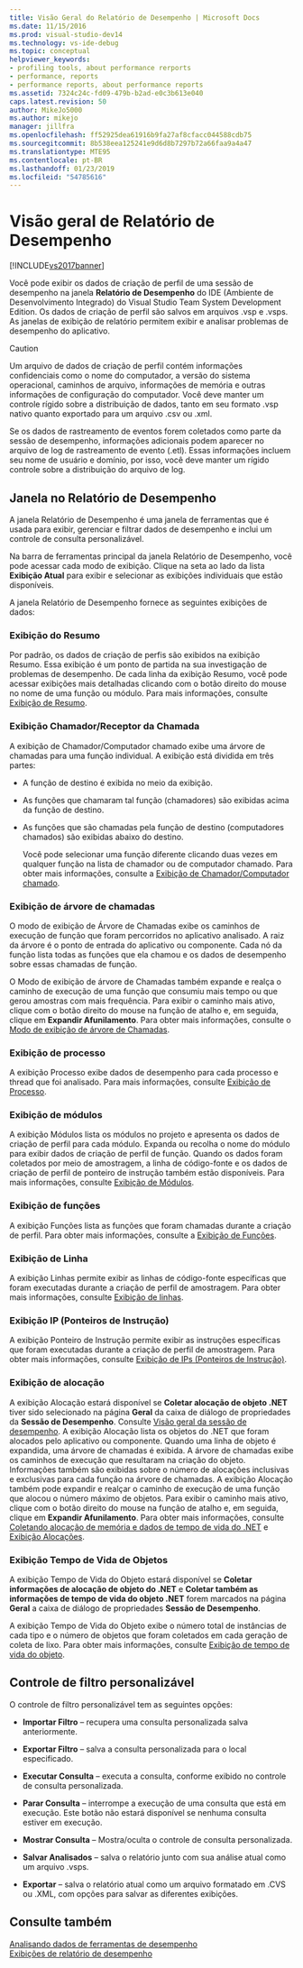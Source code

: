 ```yaml
---
title: Visão Geral do Relatório de Desempenho | Microsoft Docs
ms.date: 11/15/2016
ms.prod: visual-studio-dev14
ms.technology: vs-ide-debug
ms.topic: conceptual
helpviewer_keywords:
- profiling tools, about performance rerports
- performance, reports
- performance reports, about performance reports
ms.assetid: 7324c24c-fd09-479b-b2ad-e0c3b613e040
caps.latest.revision: 50
author: MikeJo5000
ms.author: mikejo
manager: jillfra
ms.openlocfilehash: ff52925dea61916b9fa27af8cfacc044588cdb75
ms.sourcegitcommit: 8b538eea125241e9d6d8b7297b72a66faa9a4a47
ms.translationtype: MTE95
ms.contentlocale: pt-BR
ms.lasthandoff: 01/23/2019
ms.locfileid: "54785616"
---
```

# <a name="performance-report-overview"></a>Visão geral de Relatório de Desempenho
[!INCLUDE[vs2017banner](../includes/vs2017banner.md)]

Você pode exibir os dados de criação de perfil de uma sessão de desempenho na janela **Relatório de Desempenho** do IDE (Ambiente de Desenvolvimento Integrado) do Visual Studio Team System Development Edition. Os dados de criação de perfil são salvos em arquivos .vsp e .vsps. As janelas de exibição de relatório permitem exibir e analisar problemas de desempenho do aplicativo.  
  
> [!CAUTION]
>  Um arquivo de dados de criação de perfil contém informações confidenciais como o nome do computador, a versão do sistema operacional, caminhos de arquivo, informações de memória e outras informações de configuração do computador. Você deve manter um controle rígido sobre a distribuição de dados, tanto em seu formato .vsp nativo quanto exportado para um arquivo .csv ou .xml.  
>   
>  Se os dados de rastreamento de eventos forem coletados como parte da sessão de desempenho, informações adicionais podem aparecer no arquivo de log de rastreamento de evento (.etl). Essas informações incluem seu nome de usuário e domínio, por isso, você deve manter um rígido controle sobre a distribuição do arquivo de log.  
  
## <a name="performance-report-window"></a>Janela no Relatório de Desempenho  
 A janela Relatório de Desempenho é uma janela de ferramentas que é usada para exibir, gerenciar e filtrar dados de desempenho e inclui um controle de consulta personalizável.  
  
 Na barra de ferramentas principal da janela Relatório de Desempenho, você pode acessar cada modo de exibição. Clique na seta ao lado da lista **Exibição Atual** para exibir e selecionar as exibições individuais que estão disponíveis.  
  
 A janela Relatório de Desempenho fornece as seguintes exibições de dados:  
  
### <a name="summary-view"></a>Exibição do Resumo  
 Por padrão, os dados de criação de perfis são exibidos na exibição Resumo. Essa exibição é um ponto de partida na sua investigação de problemas de desempenho. De cada linha da exibição Resumo, você pode acessar exibições mais detalhadas clicando com o botão direito do mouse no nome de uma função ou módulo. Para mais informações, consulte [Exibição de Resumo](../profiling/summary-view.md).  
  
### <a name="callercallee-view"></a>Exibição Chamador/Receptor da Chamada  
 A exibição de Chamador/Computador chamado exibe uma árvore de chamadas para uma função individual. A exibição está dividida em três partes:  
  
- A função de destino é exibida no meio da exibição.  
  
- As funções que chamaram tal função (chamadores) são exibidas acima da função de destino.  
  
- As funções que são chamadas pela função de destino (computadores chamados) são exibidas abaixo do destino.  
  
  Você pode selecionar uma função diferente clicando duas vezes em qualquer função na lista de chamador ou de computador chamado. Para obter mais informações, consulte a [Exibição de Chamador/Computador chamado](../profiling/caller-callee-view.md).  
  
### <a name="call-tree-view"></a>Exibição de árvore de chamadas  
 O modo de exibição de Árvore de Chamadas exibe os caminhos de execução de função que foram percorridos no aplicativo analisado. A raiz da árvore é o ponto de entrada do aplicativo ou componente. Cada nó da função lista todas as funções que ela chamou e os dados de desempenho sobre essas chamadas de função.  
  
 O Modo de exibição de árvore de Chamadas também expande e realça o caminho de execução de uma função que consumiu mais tempo ou que gerou amostras com mais frequência. Para exibir o caminho mais ativo, clique com o botão direito do mouse na função de atalho e, em seguida, clique em **Expandir Afunilamento**. Para obter mais informações, consulte o [Modo de exibição de árvore de Chamadas](../profiling/call-tree-view.md).  
  
### <a name="process-view"></a>Exibição de processo  
 A exibição Processo exibe dados de desempenho para cada processo e thread que foi analisado. Para mais informações, consulte [Exibição de Processo](../profiling/process-view.md).  
  
### <a name="modules-view"></a>Exibição de módulos  
 A exibição Módulos lista os módulos no projeto e apresenta os dados de criação de perfil para cada módulo. Expanda ou recolha o nome do módulo para exibir dados de criação de perfil de função. Quando os dados foram coletados por meio de amostragem, a linha de código-fonte e os dados de criação de perfil de ponteiro de instrução também estão disponíveis. Para mais informações, consulte [Exibição de Módulos](../profiling/modules-view.md).  
  
### <a name="functions-view"></a>Exibição de funções  
 A exibição Funções lista as funções que foram chamadas durante a criação de perfil. Para obter mais informações, consulte a [Exibição de Funções](../profiling/functions-view.md).  
  
### <a name="line-view"></a>Exibição de Linha  
 A exibição Linhas permite exibir as linhas de código-fonte específicas que foram executadas durante a criação de perfil de amostragem. Para obter mais informações, consulte [Exibição de linhas](../profiling/lines-view.md).  
  
### <a name="instruction-pointer-ip-view"></a>Exibição IP (Ponteiros de Instrução)  
 A exibição Ponteiro de Instrução permite exibir as instruções específicas que foram executadas durante a criação de perfil de amostragem. Para obter mais informações, consulte [Exibição de IPs (Ponteiros de Instrução)](../profiling/instruction-pointers-ips-view.md).  
  
### <a name="allocation-view"></a>Exibição de alocação  
 A exibição Alocação estará disponível se **Coletar alocação de objeto .NET** tiver sido selecionado na página **Geral** da caixa de diálogo de propriedades da **Sessão de Desempenho**. Consulte [Visão geral da sessão de desempenho](../profiling/performance-session-overview.md). A exibição Alocação lista os objetos do .NET que foram alocados pelo aplicativo ou componente. Quando uma linha de objeto é expandida, uma árvore de chamadas é exibida. A árvore de chamadas exibe os caminhos de execução que resultaram na criação do objeto. Informações também são exibidas sobre o número de alocações inclusivas e exclusivas para cada função na árvore de chamadas. A exibição Alocação também pode expandir e realçar o caminho de execução de uma função que alocou o número máximo de objetos. Para exibir o caminho mais ativo, clique com o botão direito do mouse na função de atalho e, em seguida, clique em **Expandir Afunilamento**. Para obter mais informações, consulte [Coletando alocação de memória e dados de tempo de vida do .NET](../profiling/collecting-dotnet-memory-allocation-and-lifetime-data.md) e [Exibição Alocações](../profiling/dotnet-memory-allocations-view.md).  
  
### <a name="objects-lifetime-view"></a>Exibição Tempo de Vida de Objetos  
 A exibição Tempo de Vida do Objeto estará disponível se **Coletar informações de alocação de objeto do .NET** e **Coletar também as informações de tempo de vida do objeto .NET** forem marcados na página **Geral** a caixa de diálogo de propriedades **Sessão de Desempenho**.  
  
 A exibição Tempo de Vida do Objeto exibe o número total de instâncias de cada tipo e o número de objetos que foram coletados em cada geração de coleta de lixo. Para obter mais informações, consulte [Exibição de tempo de vida do objeto](../profiling/object-lifetime-view.md).  
  
## <a name="customizable-filter-control"></a>Controle de filtro personalizável  
 O controle de filtro personalizável tem as seguintes opções:  
  
-   **Importar Filtro** – recupera uma consulta personalizada salva anteriormente.  
  
-   **Exportar Filtro** – salva a consulta personalizada para o local especificado.  
  
-   **Executar Consulta** – executa a consulta, conforme exibido no controle de consulta personalizada.  
  
-   **Parar Consulta** – interrompe a execução de uma consulta que está em execução. Este botão não estará disponível se nenhuma consulta estiver em execução.  
  
-   **Mostrar Consulta** – Mostra/oculta o controle de consulta personalizada.  
  
-   **Salvar Analisados** – salva o relatório junto com sua análise atual como um arquivo .vsps.  
  
-   **Exportar** – salva o relatório atual como um arquivo formatado em .CVS ou .XML, com opções para salvar as diferentes exibições.  
  
## <a name="see-also"></a>Consulte também  
 [Analisando dados de ferramentas de desempenho](../profiling/analyzing-performance-tools-data.md)   
 [Exibições de relatório de desempenho](../profiling/performance-report-views.md)
